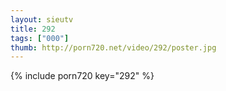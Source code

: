```yaml
--- 
layout: sieutv
title: 292
tags: ["000"]
thumb: http://porn720.net/video/292/poster.jpg
---
```

{% include porn720 key="292" %} 
